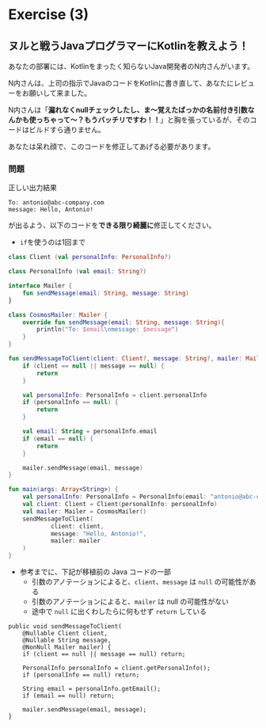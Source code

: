 # Exercise (3)

## ヌルと戦うJavaプログラマーにKotlinを教えよう！

あなたの部署には、Kotlinをまったく知らないJava開発者のN内さんがいます。

N内さんは、上司の指示でJavaのコードをKotlinに書き直して、あなたにレビューをお願いして来ました。

N内さんは「**漏れなくnullチェックしたし、ま〜覚えたばっかの名前付き引数なんかも使っちゃって〜？もうバッチリですわ！！**」と胸を張っているが、そのコードはビルドすら通りません。

あなたは呆れ顔で、このコードを修正してあげる必要があります。

### 問題
正しい出力結果
```
To: antonio@abc-company.com
message: Hello, Antonio!
```
が出るよう、以下のコードを**できる限り綺麗に**修正してください。

* `if`を使うのは1回まで

```kotlin
class Client (val personalInfo: PersonalInfo?)

class PersonalInfo (val email: String?)

interface Mailer {
    fun sendMessage(email: String, message: String)
}

class CosmosMailer: Mailer {
    override fun sendMessage(email: String, message: String){
        println("To: $email\nmessage: $message")
    }
}

fun sendMessageToClient(client: Client?, message: String?, mailer: Mailer) {
    if (client == null || message == null) {
        return
    }

    val personalInfo: PersonalInfo = client.personalInfo
    if (personalInfo == null) {
        return
    }

    val email: String = personalInfo.email
    if (email == null) {
        return
    }

    mailer.sendMessage(email, message)
}

fun main(args: Array<String>) {
    val personalInfo: PersonalInfo = PersonalInfo(email: "antonio@abc-company.com")
    val client: Client = Client(personalInfo: personalInfo)
    val mailer: Mailer = CosmosMailer()
    sendMessageToClient(
            client: client,
            message: "Hello, Antonio!",
            mailer: mailer
    )
}
```

* 参考までに、下記が移植前の Java コードの一部
  * 引数のアノテーションによると、`client`、`message` は `null` の可能性がある
  * 引数のアノテーションによると、`mailer` は null の可能性がない
  * 途中で `null` に出くわしたらに何もせず `return` している

```java: Java
public void sendMessageToClient(
    @Nullable Client client,
    @Nullable String message,
    @NonNull Mailer mailer) {
    if (client == null || message == null) return;

    PersonalInfo personalInfo = client.getPersonalInfo();
    if (personalInfo == null) return;

    String email = personalInfo.getEmail();
    if (email == null) return;

    mailer.sendMessage(email, message);
}
```
